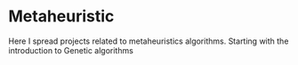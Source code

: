 # Metaheuristic
Here I spread projects related to metaheuristics algorithms. Starting with the introduction to Genetic algorithms
